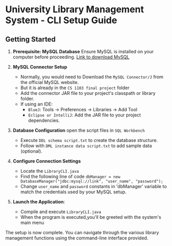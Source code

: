 # University Library Management System - CLI Setup Guide

## Getting Started

1. **Prerequisite: MySQL Database** Ensure MySQL is installed on your computer before proceeding.
[Link to download MySQL](https://dev.mysql.com/downloads/installer/)


3. **MySQL Connector Setup**
   - Normally, you would need to Download the `MySQL Connector/J` from the official MySQL website.
   - But it is already in the `CS 1103 final project` folder
   - Add the connector JAR file to your project's classpath or library folder.
   - If using an IDE:
        - `BlueJ`: Tools → Preferences → Libraries → Add Tool
        - `Eclipse or IntelliJ`: Add the JAR file to your project dependencies.
          
4. **Database Configuration** open the script files in `SQL Workbench`
   - Execute `DDL schema script.txt` to create the database structure.
   - Follow with `DML instance data script.txt` to add sample data (optional).

5. **Configure Connection Settings**
   - Locate the `LibraryCLI.java`
   - Find the following line of code `dbManager = new DatabaseManager("jdbc:mysql://link", "user_name", "password");`
   - Change `user_name` and `password` constants in 'dbManager' variable to match the credentials used by your MySQL setup.

6. **Launch the Application**:
   - Compile and execute `LibraryCLI.java`
   - When the program is executed,you'll be greeted with the system's main menu

The setup is now complete. You can navigate through the various library management functions using the command-line interface provided.
